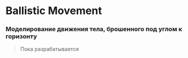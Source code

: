 # Ballistic Movement
### Моделирование движения тела, брошенного под углом к горизонту
> Пока разрабатывается